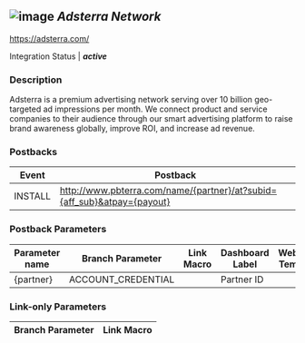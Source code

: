 ## ![image](https://cdn.branch.io/branch-assets/ad-partner-manager/Adsterra-1508532651884.png)	***Adsterra Network***
https://adsterra.com/

Integration Status |  ***active***

###  Description
Adsterra is a premium advertising network serving over 10 billion geo-targeted ad impressions per month. We connect product and service companies to their audience through our smart advertising platform to raise brand awareness globally, improve ROI, and increase ad revenue.

### Postbacks
Event | Postback
--- | ---
INSTALL | http://www.pbterra.com/name/{partner}/at?subid={aff_sub}&atpay={payout}

### Postback Parameters
Parameter name | Branch Parameter | Link Macro | Dashboard Label | Webhook Template | Required | Description
--- | --- | --- | --- | --- | --- | --- 
{partner} | ACCOUNT_CREDENTIAL |  | Partner ID |  | false |  {aff_sub} | CLICK_ID | {aff_sub} |  | null | false | null {payout} | CUSTOM_LINK_MACRO | {payout} |  |  | false | 

### Link-only Parameters
Branch Parameter | Link Macro
--- | ---




